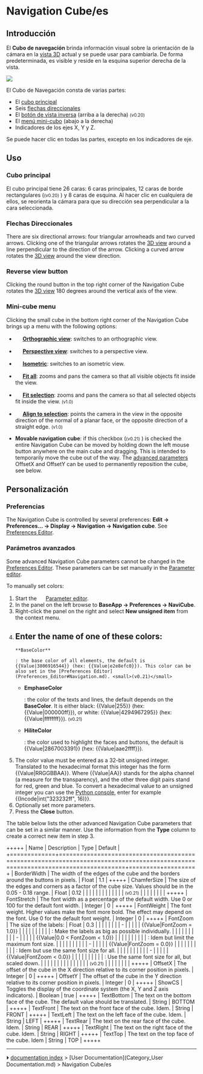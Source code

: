 # Navigation Cube/es
## Introducción

El **Cubo de navegación** brinda información visual sobre la orientación de la cámara en la [vista 3D](3D_view/es.md) actual y se puede usar para cambiarla. De forma predeterminada, es visible y reside en la esquina superior derecha de la vista.

![](images/Navigation_Cube_Example.png )

El Cubo de Navegación consta de varias partes:

-   El [cubo principal](#Main_cube.md)
-   Seis [flechas direccionales](#Directional_arrows.md)
-   El [botón de vista inversa](#Reverse_view_button.md) (arriba a la derecha) <small>(v0.20)</small> 
-   El [menú mini-cubo](#Mini-cube_menu.md) (abajo a la derecha)
-   Indicadores de los ejes X, Y y Z.

Se puede hacer clic en todas las partes, excepto en los indicadores de eje.



## Uso



### Cubo principal 

El cubo principal tiene 26 caras: 6 caras principales, 12 caras de borde rectangulares (<small>(v0.20)</small> ) y 8 caras de esquina. Al hacer clic en cualquiera de ellos, se reorienta la cámara para que su dirección sea perpendicular a la cara seleccionada.



### Flechas Direccionales 

There are six directional arrows: four triangular arrowheads and two curved arrows. Clicking one of the triangular arrows rotates the [3D view](3D_view.md) around a line perpendicular to the direction of the arrow. Clicking a curved arrow rotates the [3D view](3D_view.md) around the view direction.

### Reverse view button 

Clicking the round button in the top right corner of the Navigation Cube rotates the [3D view](3D_view.md) 180 degrees around the vertical axis of the view.

### Mini-cube menu 

Clicking the small cube in the bottom right corner of the Navigation Cube brings up a menu with the following options:

-    **<img src="images/Std_OrthographicCamera.svg" width=16px> [Orthographic view](Std_OrthographicCamera.md)**: switches to an orthographic view.

-    **<img src="images/Std_PerspectiveCamera.svg" width=16px> [Perspective view](Std_PerspectiveCamera.md)**: switches to a perspective view.

-    **<img src="images/Std_ViewIsometric.svg" width=16px> [Isometric](Std_ViewIsometric.md)**: switches to an isometric view.

-    **<img src="images/Std_ViewFitAll.svg" width=16px> [Fit all](Std_ViewFitAll.md)**: zooms and pans the camera so that all visible objects fit inside the view.

-    **<img src="images/Std_ViewFitSelection.svg" width=16px> [Fit selection](Std_ViewFitSelection.md)**: zooms and pans the camera so that all selected objects fit inside the view. <small>(v1.0)</small> 

-    **<img src="images/Std_AlignToSelection.svg" width=16px> [Align to selection](Std_AlignToSelection.md)**: points the camera in the view in the opposite direction of the normal of a planar face, or the opposite direction of a straight edge. <small>(v1.0)</small> 

-    **Movable navigation cube**: if this checkbox (<small>(v0.21)</small> ) is checked the entire Navigation Cube can be moved by holding down the left mouse button anywhere on the main cube and dragging. This is intended to temporarily move the cube out of the way. The [advanced parameters](#Advanced_parameters.md) OffsetX and OffsetY can be used to permanently reposition the cube, see below.



## Personalización



### Preferencias

The Navigation Cube is controlled by several preferences: **Edit → Preferences... → Display → Navigation → Navigation cube**. See [Preferences Editor](Preferences_Editor#Navigation.md).



### Parámetros avanzados 

Some advanced Navigation Cube parameters cannot be changed in the [Preferences Editor](Preferences_Editor#Navigation.md). These parameters can be set manually in the [Parameter editor](Std_DlgParameter.md).

To manually set colors:

1.  Start the <img alt="" src=images/Std_DlgParameter.svg  style="width:16px;"> [Parameter editor](Std_DlgParameter.md).
2.  In the panel on the left browse to **BaseApp → Preferences → NaviCube**.
3.  Right-click the panel on the right and select **New unsigned item** from the context menu.
4.  Enter the name of one of these colors:
    -   
        **BaseColor**
        
        : the base color of all elements, the default is {{Value|3806916544}} (hex: {{Value|e2e8efc0}}). This color can be also set in the [Preferences Editor](Preferences_Editor#Navigation.md). <small>(v0.21)</small> 

    -   
        **EmphaseColor**
        
        : the color of the texts and lines, the default depends on the **BaseColor**. It is either black: {{Value|255}} (hex: {{Value|000000ff}}), or white: {{Value|4294967295}} (hex: {{Value|ffffffff}}). <small>(v0.21)</small> 

    -   
        **HiliteColor**
        
        : the color used to highlight the faces and buttons, the default is {{Value|2867003391}} (hex: {{Value|aae2ffff}}).
5.  The color value must be entered as a 32-bit unsigned integer. Translated to the hexadecimal format this integer has the form {{Value|RRGGBBAA}}. Where {{Value|AA}} stands for the alpha channel (a measure for the transparency), and the other three digit pairs stand for red, green and blue. To convert a hexadecimal value to an unsigned integer you can use the [Python console](Python_console.md), enter for example {{Incode|int("323232ff", 16)}}.
6.  Optionally set more parameters.
7.  Press the **Close** button.

The table below lists the other advanced Navigation Cube parameters that can be set in a similar manner. Use the information from the **Type** column to create a correct new item in step 3.

+++++
| Name        | Description                                                                                                                   | Type    | Default |
+=============+===============================================================================================================================+=========+=========+
| BorderWidth | The width of the edges of the cube and the borders around the buttons in pixels.                                              | Float   | 1.1     |
+++++
| ChamferSize | The size of the edges and corners as a factor of the cube size. Values should be in the 0.05 - 0.18 range.                    | Float   | 0.12    |
|             |                                                                                                                               |         |         |
|             |                                                                                                                |         |         |
|             | <small>(v0.21)</small>                                                                                                               |         |         |
|             |                                                                                                                            |         |         |
+++++
| FontStretch | The font width as a percentage of the default width. Use 0 or 100 for the default font width.                                 | Integer | 0       |
+++++
| FontWeight  | The font weight. Higher values make the font more bold. The effect may depend on the font. Use 0 for the default font weight. | Integer | 0       |
+++++
| FontZoom    | The size of the labels:                                                                                                       | Float   | 0.3     |
|             |                                                                                                                               |         |         |
|             | -                                                                                                              |         |         |
|             |     {{Value|FontZoom &#61; 1.0}}                                                                                              |         |         |
|             |                                                                                                                            |         |         |
|             |     : Make the labels as big as possible individually.                                                                        |         |         |
|             |                                                                                                                               |         |         |
|             | -                                                                                                              |         |         |
|             |     {{Value|0.0 < FontZoom < 1.0}}                                                                                            |         |         |
|             |                                                                                                                            |         |         |
|             |     : Idem but limit the maximum font size.                                                                                   |         |         |
|             |                                                                                                                               |         |         |
|             | -                                                                                                              |         |         |
|             |     {{Value|FontZoom &#61; 0.0}}                                                                                              |         |         |
|             |                                                                                                                            |         |         |
|             |     : Idem but use the same font size for all.                                                                                |         |         |
|             |                                                                                                                               |         |         |
|             | -                                                                                                              |         |         |
|             |     {{Value|FontZoom < 0.0}}                                                                                                  |         |         |
|             |                                                                                                                            |         |         |
|             |     : Use the same font size for all, but scaled down.                                                                        |         |         |
|             |                                                                                                                               |         |         |
|             |                                                                                                                |         |         |
|             | <small>(v0.21)</small>                                                                                                               |         |         |
|             |                                                                                                                            |         |         |
+++++
| OffsetX     | The offset of the cube in the X direction relative to its corner position in pixels.                                          | Integer | 0       |
+++++
| OffsetY     | The offset of the cube in the Y direction relative to its corner position in pixels.                                          | Integer | 0       |
+++++
| ShowCS      | Toggles the display of the coordinate system (the X, Y and Z axis indicators).                                                | Boolean | true    |
+++++
| TextBottom  | The text on the bottom face of the cube. The default value should be translated.                                              | String  | BOTTOM  |
+++++
| TextFront   | The text on the front face of the cube. Idem.                                                                                 | String  | FRONT   |
+++++
| TextLeft    | The text on the left face of the cube. Idem.                                                                                  | String  | LEFT    |
+++++
| TextRear    | The text on the rear face of the cube. Idem.                                                                                  | String  | REAR    |
+++++
| TextRight   | The text on the right face of the cube. Idem.                                                                                 | String  | RIGHT   |
+++++
| TextTop     | The text on the top face of the cube. Idem                                                                                    | String  | TOP     |
+++++



---
⏵ [documentation index](../README.md) > [User Documentation](Category_User Documentation.md) > Navigation Cube/es
